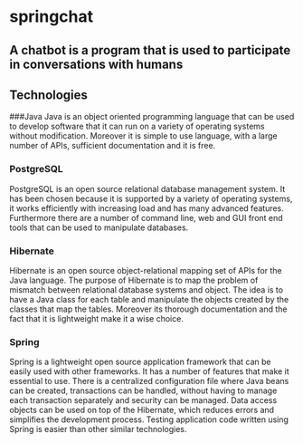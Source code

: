 # springchat
## A chatbot is a program that is used to participate in conversations with humans
## Technologies 
###Java
Java is an object oriented programming language that can be used to develop software that it can
run on a variety of operating systems without modification. Moreover it is simple to use language,
with a large number of APIs, sufficient documentation and it is free.
### PostgreSQL
PostgreSQL is an open source relational database management system. It has been chosen because
it is supported by a variety of operating systems, it works efficiently with increasing load and has
many advanced features. Furthermore there are a number of command line, web and GUI front end
tools that can be used to manipulate databases.
### Hibernate
Hibernate is an open source object-relational mapping set of APIs for the Java language. The
purpose of Hibernate is to map the problem of mismatch between relational database systems and
object. The idea is to have a Java class for each table and manipulate the objects created by the
classes that map the tables. Moreover its thorough documentation and the fact that it is lightweight
make it a wise choice.
### Spring
Spring is a lightweight open source application framework that can be easily used with other
frameworks. It has a number of features that make it essential to use. There is a centralized
configuration file where Java beans can be created, transactions can be handled, without having to
manage each transaction separately and security can be managed. Data access objects can be used
on top of the Hibernate, which reduces errors and simplifies the development process. Testing
application code written using Spring is easier than other similar technologies.
